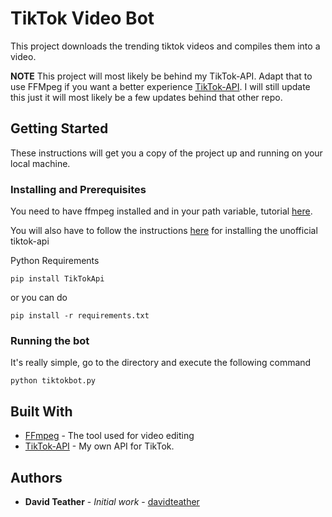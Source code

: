 # TikTok Video Bot

This project downloads the trending tiktok videos and compiles them into a video.


**NOTE** This project will most likely be behind my TikTok-API. Adapt that to use FFMpeg if you want a better experience [TikTok-API](https://github.com/davidteather/TikTok-Api). I will still update this just it will most likely be a few updates behind that other repo.

## Getting Started

These instructions will get you a copy of the project up and running on your local machine.

### Installing and Prerequisites

You need to have ffmpeg installed and in your path variable, tutorial [here](https://www.thewindowsclub.com/how-to-install-ffmpeg-on-windows-10).

You will also have to follow the instructions [here](https://github.com/davidteather/TikTok-Api) for installing the unofficial tiktok-api

Python Requirements
```
pip install TikTokApi
```

or you can do
```
pip install -r requirements.txt
```

### Running the bot

It's really simple, go to the directory and execute the following command

```
python tiktokbot.py
```

## Built With

* [FFmpeg](https://ffmpeg.org/) - The tool used for video editing
* [TikTok-API](https://github.com/davidteather/TikTok-Api) - My own API for TikTok.

## Authors

* **David Teather** - *Initial work* - [davidteather](https://github.com/davidteather)
